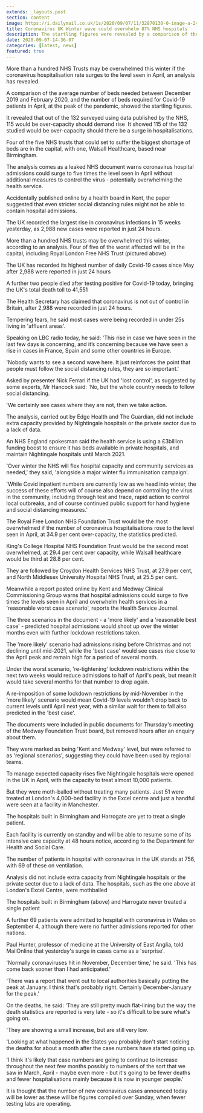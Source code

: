 ```yaml
---
extends: _layouts.post
section: content
image: https://i.dailymail.co.uk/1s/2020/09/07/11/32870130-0-image-a-24_1599473255976.jpg 
title: Coronavirus UK Winter wave could overwhelm 87% NHS hospitals 
description: The startling figures were revealed by a comparison of the average number of beds needed in England between December 2019 and February 2020 and the number required for Covid-19 patients in April. 
date: 2020-09-07-14-36-07 
categories: [latest, news] 
featured: true 
--- 
```

More than a hundred NHS Trusts may be overwhelmed this winter if the coronavirus hospitalisation rate surges to the level seen in April, an analysis has revealed.

A comparison of the average number of beds needed between December 2019 and February 2020, and the number of beds required for Covid-19 patients in April, at the peak of the pandemic, showed the startling figures.

It revealed that out of the 132 surveyed using data published by the NHS, 115 would be over-capacity should demand rise  It showed 115 of the 132 studied would be over-capacity should there be a surge in hospitalisations.

Four of the five NHS trusts that could set to suffer the biggest shortage of beds are in the capital, with one, Walsall Healthcare, based near Birmingham.

The analysis comes as a leaked NHS document warns coronavirus hospital admissions could surge to five times the level seen in April without additional measures to control the virus - potentially overwhelming the health service.

Accidentally published online by a health board in Kent, the paper suggested that even stricter social distancing rules might not be able to contain hospital admissions.

The UK recorded the largest rise in coronavirus infections in 15 weeks yesterday, as 2,988 new cases were reported in just 24 hours. 

More than a hundred NHS trusts may be overwhelmed this winter, according to an analysis. Four of five of the worst affected will be in the capital, including Royal London Free NHS Trust (pictured above)

The UK has recorded its highest number of daily Covid-19 cases since May after 2,988 were reported in just 24 hours

A further two people died after testing positive for Covid-19 today, bringing the UK's total death toll to 41,551

The Health Secretary has claimed that coronavirus is not out of control in Britain, after 2,988 were recorded in just 24 hours.

Tempering fears, he said most cases were being recorded in under 25s living in 'affluent areas'.

Speaking on LBC radio today, he said: 'This rise in case we have seen in the last few days is concerning, and it’s concerning because we have seen a rise in cases in France, Spain and some other countries in Europe.

'Nobody wants to see a second wave here. It just reinforces the point that people must follow the social distancing rules, they are so important.'

Asked by presenter Nick Ferrari if the UK had 'lost control', as suggested by some experts, Mr Hancock said: 'No, but the whole country needs to follow social distancing.

'We certainly see cases where they are not, then we take action.

The analysis, carried out by Edge Health and The Guardian, did not include extra capacity provided by Nightingale hospitals or the private sector due to a lack of data.

An NHS England spokesman said the health service is using a £3billion funding boost to ensure it has beds available in private hospitals, and maintain Nightingale hospitals until March 2021.

'Over winter the NHS will flex hospital capacity and community services as needed,' they said, 'alongside a major winter flu immunisation campaign'.

'While Covid inpatient numbers are currently low as we head into winter, the success of these efforts will of course also depend on controlling the virus in the community, including through test and trace, rapid action to control local outbreaks, and of course continued public support for hand hygiene and social distancing measures.'

The Royal Free London NHS Foundation Trust would be the most overwhelmed if the number of coronavirus hospitalisations rose to the level seen in April, at 34.9 per cent over-capacity, the statistics predicted.

King's College Hospital NHS Foundation Trust would be the second most overwhelmed, at 29.4 per cent over capacity, while Walsall healthcare would be third at 28.8 per cent.

They are followed by Croydon Health Services NHS Trust, at 27.9 per cent, and North Middlesex University Hospital NHS Trust, at 25.5 per cent.

Meanwhile a report posted online by Kent and Medway Clinical Commissioning Group warns that hospital admissions could surge to five times the levels seen in April and overwhelm health services in a 'reasonable worst case scenario', reports the Health Service Journal.

The three scenarios in the document - a 'more likely' and a 'reasonable best case' - predicted hospital admissions would shoot up over the winter months even with further lockdown restrictions taken. 

The 'more likely' scenario had admissions rising before Christmas and not declining until mid-2021, while the 'best case' would see cases rise close to the April peak and remain high for a period of several month.

Under the worst scenario, 're-tightening' lockdown restrictions within the next two weeks would reduce admissions to half of April's peak, but mean it would take several months for that number to drop again.

A re-imposition of some lockdown restrictions by mid-November in the 'more likely' scenario would mean Covid-19 levels wouldn't drop back to current levels until April next year, with a similar wait for them to fall also predicted in the 'best case'.

The documents were included in public documents for Thursday's meeting of the Medway Foundation Trust board, but removed hours after an enquiry about them.

They were marked as being 'Kent and Medway' level, but were referred to as 'regional scenarios', suggesting they could have been used by regional teams. 

To manage expected capacity rises five Nightingale hospitals were opened in the UK in April, with the capacity to treat almost 10,000 patients.

But they were moth-balled without treating many patients. Just 51 were treated at London's 4,000-bed facility in the Excel centre and just a handful were seen at a facility in Manchester.

The hospitals built in Birmingham and Harrogate are yet to treat a single patient.

Each facility is currently on standby and will be able to resume some of its intensive care capacity at 48 hours notice, according to the Department for Health and Social Care.

The number of patients in hospital with coronavirus in the UK stands at 756, with 69 of these on ventilation.

Analysis did not include extra capacity from Nightingale hospitals or the private sector due to a lack of data. The hospitals, such as the one above at London's Excel Centre, were mothballed

The hospitals built in Birmingham (above) and Harrogate never treated a single patient

A further 69 patients were admitted to hospital with coronavirus in Wales on September 4, although there were no further admissions reported for other nations.

Paul Hunter, professor of medicine at the University of East Anglia, told MailOnline that yesterday's surge in cases came as a 'surprise'.

'Normally coronaviruses hit in November, December time,' he said. 'This has come back sooner than I had anticipated.'

'There was a report that went out to local authorities basically putting the peak at January. I think that's probably right. Certainly December-January for the peak.'

On the deaths, he said: 'They are still pretty much flat-lining but the way the death statistics are reported is very late - so it's difficult to be sure what's going on.

'They are showing a small increase, but are still very low.

'Looking at what happened in the States you probably don't start noticing the deaths for about a month after the case numbers have started going up.

'I think it's likely that case numbers are going to continue to increase throughout the next few months possibly to numbers of the sort that we saw in March, April - maybe even more - but it's going to be fewer deaths and fewer hospitalisations mainly because it is now in younger people.'

It is thought that the number of new coronavirus cases announced today will be lower as these will be figures compiled over Sunday, when fewer testing labs are operating. 

